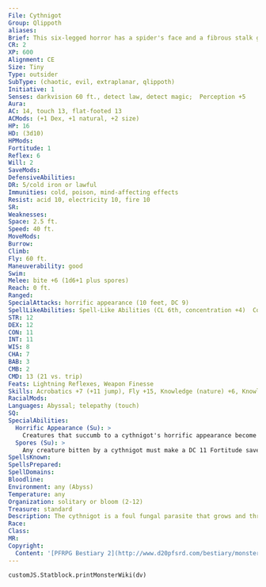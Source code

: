 ```yaml
---
File: Cythnigot
Group: Qlippoth
aliases: 
Brief: This six-legged horror has a spider's face and a fibrous stalk growing out of its back-a stalk ending in a snapping mouth.
CR: 2
XP: 600
Alignment: CE
Size: Tiny
Type: outsider
SubType: (chaotic, evil, extraplanar, qlippoth)
Initiative: 1
Senses: darkvision 60 ft., detect law, detect magic;  Perception +5
Aura: 
AC: 14, touch 13, flat-footed 13
ACMods: (+1 Dex, +1 natural, +2 size)
HP: 16
HD: (3d10)
HPMods: 
Fortitude: 1
Reflex: 6
Will: 2
SaveMods: 
DefensiveAbilities: 
DR: 5/cold iron or lawful
Immunities: cold, poison, mind-affecting effects
Resist: acid 10, electricity 10, fire 10
SR: 
Weaknesses: 
Space: 2.5 ft.
Speed: 40 ft.
MoveMods: 
Burrow: 
Climb: 
Fly: 60 ft.
Maneuverability: good
Swim: 
Melee: bite +6 (1d6+1 plus spores)
Reach: 0 ft.
Ranged: 
SpecialAttacks: horrific appearance (10 feet, DC 9)
SpellLikeAbilities: Spell-Like Abilities (CL 6th, concentration +4)  Constant-detect law, detect magic, fly  1/day-soften earth and stone, warp wood  1/week-commune (six questions)
STR: 12
DEX: 12
CON: 11
INT: 11
WIS: 8
CHA: 7
BAB: 3
CMB: 2
CMD: 13 (21 vs. trip)
Feats: Lightning Reflexes, Weapon Finesse
Skills: Acrobatics +7 (+11 jump), Fly +15, Knowledge (nature) +6, Knowledge (planes) +6, Perception +5, Stealth +15
RacialMods: 
Languages: Abyssal; telepathy (touch)
SQ: 
SpecialAbilities:
  Horrific Appearance (Su): >
    Creatures that succumb to a cythnigot's horrific appearance become sickened for 1 round-a cythnigot's horrific appearance only functions to a range of 10 feet. Once a creature makes a saving throw against a particular cythnigot's horrific appearance, that creature is immune to the horrific appearance of all cythnigots for 24 hours. A spellcaster that has a cythnigot as a familiar is immune to the horrific appearance of all cythnigots, and also gains a +4 bonus on saving throws made against any qlippoth's horrific appearance.
  Spores (Su): >
    Any creature bitten by a cythnigot must make a DC 11 Fortitude save or become infested by the creature's otherworldly spores. These spores cause twitching spikes and hideous pallid growths of hair-like fibers to erupt from the bite wound and to writhe and wrap around the target's limbs. A creature suffering from these spores is entangled, and can attempt a new DC 11 Fortitude save in later rounds as a standard action to rip the tendrils free and escape the entangled condition. The effects of multiple cythnigot bites on a creature do not stack. Plant creatures take a -4 penalty on saves against this effect. This is a disease effect. The save DC is Constitution-based.
SpellsKnown: 
SpellsPrepared: 
SpellDomains: 
Bloodline: 
Environment: any (Abyss)
Temperature: any
Organization: solitary or bloom (2-12)
Treasure: standard
Description: The cythnigot is a foul fungal parasite that grows and thrives within the corpses of small animals. The fungus transforms the host corpse in hideous ways, adding legs or rearranging features-a rat might gain an extra pair of legs and an insectoid visage, while a cat could lose all its legs and fur and gain a snake-like body. The only thing that all cythnigots have in common is a long stalk of fungal material that extends up from the creature's body, ending in a surprisingly strong set of fanged jaws. A cythnigot without a host body appears as little more than a foul-smelling puff ball the size of a human's fist.  Chaotic evil spellcasters of caster level 7th who have the Improved Familiar feat can gain a cythnigot as a familiar-to do so, the spellcaster must already have a Tiny animal as a familiar.  Infusing this familiar with the spores results in a cythnigot that is a loyal, if rather disgusting, minion of the spellcaster.  A cythnigot is about 20 inches long and weighs 10 pounds.
Race: 
Class: 
MR: 
Copyright:
  Content: '[PFRPG Bestiary 2](http://www.d20pfsrd.com/bestiary/monster-listings/outsiders/qlippoth/qlippoth-cythnigot)'
---
```

```dataviewjs
customJS.Statblock.printMonsterWiki(dv)
```
